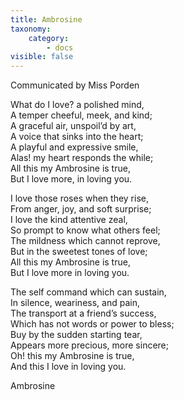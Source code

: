 ```yaml
---
title: Ambrosine
taxonomy:
    category:
        - docs
visible: false
---
```


<div class="author">Communicated by Miss Porden</div>

What do I love? a polished mind,  
A temper cheeful, meek, and kind;  
A graceful air, unspoil’d by art,  
A voice that sinks into the heart;  
A playful and expressive smile,  
Alas! my heart responds the while;  
All this my Ambrosine is true,  
But I love more, in loving you.  
  
I love those roses when they rise,  
From anger, joy, and soft surprise;  
I love the kind attentive zeal,  
So prompt to know what others feel;  
The mildness which cannot reprove,  
But in the sweetest tones of love;  
All this my Ambrosine is true,  
But I love more in loving you.  
    
The self command which can sustain,  
In silence, weariness, and pain,  
The transport at a friend’s success,  
Which has not words or power to bless;  
Buy by the sudden starting tear,  
Appears more precious, more sincere;  
Oh! this my Ambrosine is true,  
And this I love in loving you.  
  
Ambrosine